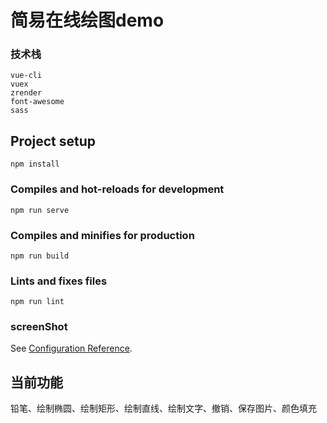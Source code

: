 # 简易在线绘图demo

### 技术栈
```
vue-cli
vuex
zrender
font-awesome
sass
```

## Project setup
```
npm install
```

### Compiles and hot-reloads for development
```
npm run serve
```

### Compiles and minifies for production
```
npm run build
```

### Lints and fixes files
```
npm run lint
```

### screenShot
See [Configuration Reference](https://cli.vuejs.org/config/).

## 当前功能

铅笔、绘制椭圆、绘制矩形、绘制直线、绘制文字、撤销、保存图片、颜色填充

